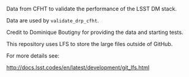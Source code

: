 Data from CFHT to validate the performance of the LSST DM stack.

Data are used by `validate_drp_cfht`.

Credit to Dominique Boutigny for providing the data and starting tests.

This repository uses LFS to store the large files outside of GitHub.

For more details see:

http://docs.lsst.codes/en/latest/development/git_lfs.html
